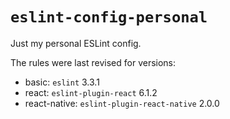 # `eslint-config-personal`
Just my personal ESLint config.

The rules were last revised for versions:
  * basic: `eslint` 3.3.1
  * react: `eslint-plugin-react` 6.1.2
  * react-native: `eslint-plugin-react-native` 2.0.0
